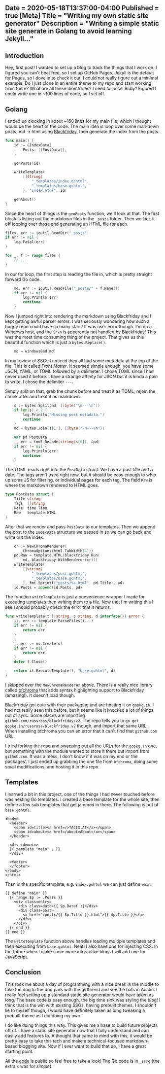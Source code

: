 Date = 2020-05-18T13:37:00-04:00
Published = true
[Meta]
Title = "Writing my own static site generator"
Description = "Writing a simple static site generate in Golang to avoid learning Jekyll..."
---
## Introduction 

Hey, first post! I wanted to set up a blog to track the things that I work on. I figured you can't beat free, so I set up GitHub Pages. Jekyll is the default for Pages, so I dove in to check it out. I could not really figure out a minimal example. Do I just clone in an entire theme to my repo and start working from there? What are all these directories? I need to install Ruby? Figured I could write one in \~100 lines of code, so I set off.

## Golang

I ended up clocking in about \~150 lines for my main file, which I thought would be the heart of the code. The main idea is loop over some markdown posts, md -> html using [Blackfriday](https://github.com/russross/blackfriday), then generate the index from the posts.

```go
func main() {
	id := &IndexData{
		Posts: []PostData{},
	}

	genPosts(id)

	writeTemplate(
		[]string{
			"_templates/index.gohtml",
			"_templates/base.gohtml",
		}, "index.html", id)

	genAbout()
}
```

Since the heart of things is the `genPosts` function, we'll look at that. The first block is listing out the markdown files in the `_posts` folder. Then we kick it off looping over those and generating an HTML file for each.

```go
files, err := ioutil.ReadDir("_posts")
if err != nil {
	log.Fatal(err)
}

for _, f := range files {
	// ...
}
```

In our for loop, the first step is reading the file in, which is pretty straight forward Go code.

```go
	md, err := ioutil.ReadFile("_posts/" + f.Name())
	if err != nil {
		log.Println(err)
		continue
	}
```

Now I jumped right into rendering the markdown using Blackfriday and I kept getting awful parser errors. I was seriously wondering how such a buggy repo could have so many stars! It was user error though. I'm on a Windows host, and the `\r\n` is apparently not handled by Blackfriday! This was the most time consuming thing of the project. That gives us this beautiful function which is just a `bytes.Replace()`.

```go
	md = windowsBad(md)
```

In my review of SSGs I noticed they all had some metadata at the top of the file. This is called *Front Matter*. It seemed simple enough, you have some JSON, YAML, or TOML followed by a delimeter. I chose TOML since I had never used it before. I have a strange affinity for JSON but it is kinda a pain to write. I chose the delimiter `---`. 

Simply split on that, grab the chunk before and treat it as TOML, rejoin the chunk after and treat it as markdown.

```go
	s := bytes.Split(md, []byte("\n---\n"))
	if len(s) < 2 {
		log.Println("Missing post metadata.")
		continue
	}
	md = bytes.Join(s[1:], []byte("\n---\n"))

	var pd PostData
	_, err = toml.Decode(string(s[0]), &pd)
	if err != nil {
		log.Println(err)
		continue
	}
```

The TOML reads right into the `PostData` struct. We have a post title and a date. The tags aren't used right now, but it should be easy enough to whip up some JS for filtering, or individual pages for each tag. The field `Raw` is where the markdown rendered to HTML goes.

```go
type PostData struct {
	Title string
	Tags  []string
	Date  time.Time
	Raw   template.HTML
}
```

After that we render and pass `PostData` to our templates. Then we append the post to the `IndexData` structure we passed in so we can go back and write out the index.

```go
	cr := NewChromaRenderer(
		ChromaOptions(html.TabWidth(4)))
	pd.Raw = template.HTML(blackfriday.Run(
		md, blackfriday.WithRenderer(cr)))
	writeTemplate(
		[]string{
			"_templates/post.gohtml",
			"_templates/base.gohtml",
		}, fmt.Sprintf("posts/%s.html", pd.Title), pd)
	id.Posts = append(id.Posts, pd)
```

The function `writeTemplate` is just a convenience wrapper I made for executing templates then writing them to a file. Now that I'm writing this I see I should probably check the error that it returns.

```go
func writeTemplate(t []string, o string, d interface{}) error {
	it, err := template.ParseFiles(t...)
	if err != nil {
		return err
	}

	f, err := os.Create(o)
	if err != nil {
		return err
	}
	defer f.Close()

	return it.ExecuteTemplate(f, "base.gohtml", d)
}
```

I skipped over the `NewChromaRenderer` above. There is a really nice library called [bfchroma](https://github.com/Depado/bfchroma) that adds syntax highlighting support to Blackfriday (amazing!). It doesn't load though. 

Blackfriday got cute with their packaging and are hosting it on `gopkg.in`. I had not really seen this before, but it seems like it knocked a lot of things out of sync. Some places are importing `github.com/russross/blackfriday/v2`. The repo tells you to `go get gopkg.in/russross/blackfriday.v2` though, and import that same URL. When installing bfchroma you can an error that it can't find that `github.com` URL.

I tried forking the repo and swapping out all the URLs for the `gopkg.in` one, but something with the module wanted to store it there but import from `github.com`. It was a mess, I don't know if it was on my end or the packages'. I just ended up grabbing the one file from `bfchroma`, doing some small modifications, and hosting it in this repo.

## Templates

I learned a bit in this project, one of the things I had never touched before was nesting Go templates. I created a base template for the whole site, then define a few sub templates that get jammed in there. The following is out of `base.gohtml`.

```go-html-template
<body>
  <header>
    <span id=title><a href=/>TACIX.AT</a></span>
    <span id=about><a href=/about>About</a></span>
  </header>

  <div id=main>
  {{ template "main" . }}
  </div>

  <footer>
  </footer>
</body>
</html>
```

Then in the specific template, e.g. `index.gohtml` we can just define `main`.

```go-html-template
{{ define "main" }}
  {{ range $p := .Posts }}
    <div class=entry>
      <div class=date>{{ $p.Datef }}</div>
      <div class=post>
      	<a href="/posts/{{ $p.Title }}.html">{{ $p.Title }}</a>
      </div>
    </div>
  {{ end }}
{{ end }}
```

The `writeTemplate` function above handles loading multiple templates and then executing from `base.gohtml`. Neat! I also have one for injecting CSS. In the future when I make some more interactive blogs I will add one for JavaScript.

## Conclusion

This took me about a day of programming with a nice break in the middle to take the dog to the dog park with the girlfriend and see the bats in Austin. I really feel setting up a standard static site generator would have taken as long. The base code is easy enough, the big time sink was styling the blog! I think that is the win with existing SSGs, having prebuilt themes. I shouldn't lie to myself though, I would have definitely taken as long tweaking a prebuilt theme as I did doing my own.

I do like doing things this way. This gives me a base to build future projects off of. I have a static site generator now that I fully understand and can easily add features to. A thought that came to mind with this, it would be pretty easy to take this tech and make a technical-focused markdown-based blogging site. Now if I ever want to build that up, I have a great starting point.

All the [code](https://github.com/TACIXAT/tacixat.github.io) is public so feel free to take a look! The Go code is in `_sssg` (the extra `s` was for *simple*).